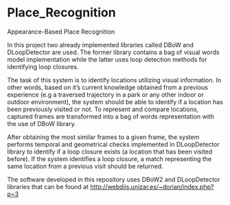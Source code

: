 # Place_Recognition
Appearance-Based Place Recognition

In this project two already implemented libraries called DBoW and DLoopDetector are used. 
The former library contains a bag of visual words model implementation while the latter uses loop detection methods
for identifying loop closures.

The task of this system is to identify locations utilizing visual information. In other words, based on it’s
current knowledge obtained from a previous experience (e.g a traversed trajectory in a park or any other indoor
or outdoor environment), the system should be able to identify if a location has been previously visited or not. 
To represent and compare locations, captured frames are transformed into a bag of words representation with the 
use of DBoW library.

After obtaining the most similar frames to a given frame, the system performs temporal and 
geometrical checks implemented in DLoopDetector library to identify if a loop closure exists (a location that has 
been visited before). If the system identifies a loop closure, a match representing the same location from a 
previous visit should be returned.

The software developed in this repository uses DBoW2 and DLoopDetector libraries that can be found at http://webdiis.unizar.es/~dorian/index.php?p=3
